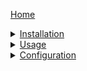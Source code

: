 [Home](Home.md)
<details>
<summary>
    <a href="Installation.md">Installation</a>
</summary>

> - [Fabric/Quilt](Installation.md#fabricquilt) 
> - [Bukkit/Spigot/Paper/Purpur](Installation.md#bukkitspigotpaperpurpurfolia)
> - [BungeeCord/WaterFall](Installation.md#bungeecordwaterfall)
</details>
<details>
<summary>
    <a href="Usage.md">Usage</a>
</summary>

> - [Client]()
> - [Server]()
</details>
<details>
<summary>
    <a href="Configuration.md">Configuration</a>
</summary>

> - [Client]()
> - [Server]()
</details>
